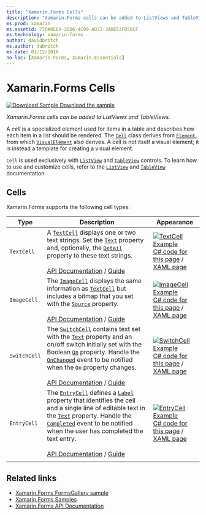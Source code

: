 ```yaml
---
title: "Xamarin.Forms Cells"
description: "Xamarin.Forms cells can be added to ListViews and TableViews. This article lists the cells included in Xamarin.Forms."
ms.prod: xamarin
ms.assetid: 77DA0C89-35D6-4C09-A072-3ADE53FD56CF
ms.technology: xamarin-forms
author: davidbritch
ms.author: dabritch
ms.date: 01/12/2016
no-loc: [Xamarin.Forms, Xamarin.Essentials]
---
```


# Xamarin.Forms Cells

[![Download Sample](~/media/shared/download.png) Download the sample](https://docs.microsoft.com/samples/xamarin/xamarin-forms-samples/formsgallery)

_Xamarin.Forms cells can be added to ListViews and TableViews._

A *cell* is a specialized element used for items in a table and describes how each item in a list should be rendered. The [`Cell`](xref:Xamarin.Forms.Cell) class derives from [`Element`](xref:Xamarin.Forms.Element), from which [`VisualElement`](xref:Xamarin.Forms.Element) also derives. A cell is not itself a visual element; it is instead a template for creating a visual element.

`Cell` is used exclusively with [`ListView`](xref:Xamarin.Forms.ListView) and [`TableView`](xref:Xamarin.Forms.TableView) controls. To learn how to use and customize cells, refer to the [`ListView`](~/xamarin-forms/user-interface/listview/index.md) and [`TableView`](~/xamarin-forms/user-interface/tableview.md) documentation.

## Cells

Xamarin.Forms supports the following cell types:

| Type | Description | Appearance |
| --- | --- | --- |
| `TextCell` | A [`TextCell`](xref:Xamarin.Forms.TextCell) displays one or two text strings. Set the [`Text`](xref:Xamarin.Forms.TextCell.Text) property and, optionally, the [`Detail`](xref:Xamarin.Forms.TextCell.Detail) property to these text strings.<br /><br />[API Documentation](xref:Xamarin.Forms.TextCell) / [Guide](~/xamarin-forms/user-interface/listview/customizing-cell-appearance.md#textcell) | [![TextCell Example](cells-images/TextCell.png "TextCell Example")](cells-images/TextCell-Large.png#lightbox "TextCell Example")<br />[C# code for this page](https://github.com/xamarin/xamarin-forms-samples/blob/master/FormsGallery/FormsGallery/FormsGallery/CodeExamples/TextCellDemoPage.cs) / [XAML page](https://github.com/xamarin/xamarin-forms-samples/blob/master/FormsGallery/FormsGallery/FormsGallery/XamlExamples/TextCellDemoPage.xaml) |
| `ImageCell` | The [`ImageCell`](xref:Xamarin.Forms.ImageCell) displays the same information as [`TextCell`](xref:Xamarin.Forms.TextCell) but includes a bitmap that you set with the [`Source`](xref:Xamarin.Forms.Image.Source) property.<br /><br />[API Documentation](xref:Xamarin.Forms.ImageCell) / [Guide](~/xamarin-forms/user-interface/listview/customizing-cell-appearance.md#imagecell) | [![ImageCell Example](cells-images/ImageCell.png "ImageCell Example")](cells-images/ImageCell-Large.png#lightbox "ImageCell Example")<br />[C# code for this page](https://github.com/xamarin/xamarin-forms-samples/blob/master/FormsGallery/FormsGallery/FormsGallery/CodeExamples/ImageCellDemoPage.cs) / [XAML page](https://github.com/xamarin/xamarin-forms-samples/blob/master/FormsGallery/FormsGallery/FormsGallery/XamlExamples/ImageCellDemoPage.xaml) |
| `SwitchCell` | The [`SwitchCell`](xref:Xamarin.Forms.SwitchCell) contains text set with the [`Text`](xref:Xamarin.Forms.SwitchCell.Text) property and an on/off switch initially set with the Boolean [`On`](xref:Xamarin.Forms.SwitchCell.On) property. Handle the [`OnChanged`](xref:Xamarin.Forms.SwitchCell.OnChanged) event to be notified when the `On` property changes.<br /><br />[API Documentation](xref:Xamarin.Forms.SwitchCell) / [Guide](~/xamarin-forms/user-interface/tableview.md#switchcell) | [![SwitchCell Example](cells-images/SwitchCell.png "SwitchCell Example")](cells-images/SwitchCell-Large.png#lightbox "SwitchCell Example")<br />[C# code for this page](https://github.com/xamarin/xamarin-forms-samples/blob/master/FormsGallery/FormsGallery/FormsGallery/CodeExamples/SwitchCellDemoPage.cs) / [XAML page](https://github.com/xamarin/xamarin-forms-samples/blob/master/FormsGallery/FormsGallery/FormsGallery/XamlExamples/SwitchCellDemoPage.xaml) |
| `EntryCell` | The [`EntryCell`](xref:Xamarin.Forms.EntryCell) defines a [`Label`](xref:Xamarin.Forms.EntryCell.Label) property that identifies the cell and a single line of editable text in the [`Text`](xref:Xamarin.Forms.EntryCell.Text) property. Handle the [`Completed`](xref:Xamarin.Forms.EntryCell.Completed) event to be notified when the user has completed the text entry.<br /><br />[API Documentation](xref:Xamarin.Forms.EntryCell) / [Guide](~/xamarin-forms/user-interface/tableview.md#entrycell) | [![EntryCell Example](cells-images/EntryCell.png "EntryCell Example")](cells-images/EntryCell-Large.png#lightbox "EntryCell Example")<br />[C# code for this page](https://github.com/xamarin/xamarin-forms-samples/blob/master/FormsGallery/FormsGallery/FormsGallery/CodeExamples/EntryCellDemoPage.cs) / [XAML page](https://github.com/xamarin/xamarin-forms-samples/blob/master/FormsGallery/FormsGallery/FormsGallery/XamlExamples/EntryCellDemoPage.xaml) |
| | | |

## Related links

- [Xamarin.Forms FormsGallery sample](https://docs.microsoft.com/samples/xamarin/xamarin-forms-samples/formsgallery)
- [Xamarin.Forms Samples](https://docs.microsoft.com/samples/browse/?products=xamarin&term=Xamarin.Forms)
- [Xamarin.Forms API Documentation](https://docs.microsoft.com/dotnet/api/xamarin.forms?view=xamarin-forms)
